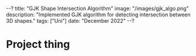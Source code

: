 --?
title: "GJK Shape Intersection Algorithm"
image: "/images/gjk_algo.png"
description: "Implemented GJK algorithm for detecting intersection between 3D shapes."
tags: ["Uni"]
date: "December 2022"
--?

# Project thing